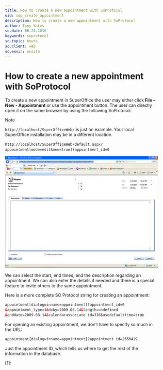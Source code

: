 ```yaml
---
title: How to create a new appointment with SoProtocol
uid: sop_create_appointment
description: How to create a new appointment with SoProtocol
author: Tony Yates
so.date: 06.24.2016
keywords: soprotocol
so.topic: howto
so.client: web
so.envir: onsite
---
```


# How to create a new appointment with SoProtocol

To create a new appointment in SuperOffice the user may either click **File – New - Appointment** or use the appointment button. The user can directly open it on the same browser by using the following SoProtocol.

> [!NOTE]
> `http://localhost/SuperOfficeWeb/` is just an example. Your local SuperOffice installation may be in a different location.

`http://localhost/SuperOfficeWeb/default.aspx?appointment[mode=edit&new=true]?appointment_id=0`

![11][img1]

We can select the start, end times, and the description regarding an appointment. We can also enter the details if needed and there is a special feature to invite others to the same appointment.

Here is a more complete SO Protocol string for creating an appointment:

```html
appointment[dialogwinname=appointment]?appointment_id=0 
&appointment_type=1&doby=2009.08.14&length=undefined 
&enddate=2009.08.14&calendarassociate_id=316&usedefaulttime=true
```

For opening an existing appointment, we don’t have to specify so much in the URL:

```html
appointment[dialogwinname=appointment]?appointment_id=2659419
```

Just the appointment ID, which tells us where to get the rest of the information in the database.

<!-- **See Also:** AppointmentEntity -->

<!-- Referenced links -->
[1]:

<!-- Referenced images -->
[img1]: media/image011.jpg
